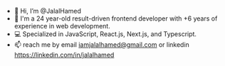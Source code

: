 - 👋 Hi, I’m @JalalHamed
- 👀 I'm a 24 year-old result-driven frontend developer with +6 years of experience in web development.
- 💻 Specialized in JavaScript, React.js, Next.js, and Typescript.
- 📫 reach me by email iamjalalhamed@gmail.com or linkedin https://linkedin.com/in/jalalhamed
